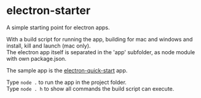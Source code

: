 # electron-starter
A simple starting point for electron apps.

With a build script for running the app, building for mac and windows and install, kill and launch (mac only).  
The electron app itself is separated in the 'app' subfolder, as node module with own package.json.
  
The sample app is the [electron-quick-start](https://github.com/electron/electron-quick-start) app.
    
Type ```node .``` to run the app in the project folder.   
Type ```node . h``` to show all commands the build script can execute.  